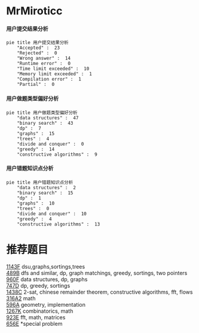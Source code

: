 # MrMiroticc

<!-- tabs:start -->



#### **用户提交结果分析**

```mermaid
pie title 用户提交结果分析
    "Accepted" :  23
    "Rejected" :  0
    "Wrong answer" :  14
    "Runtime error" :  0
    "Time limit exceeded" :  10
    "Memory limit exceeded" :  1
    "Compilation error" :  1
    "Partial" :  0
```

#### **用户做题类型偏好分析**

```mermaid
pie title 用户做题类型偏好分析
    "data structures" :  47
    "binary search" :  43
    "dp" :  7
    "graphs" :  15
    "trees" :  4
    "divide and conquer" :  0
    "greedy" :  14
    "constructive algorithms" :  9
```
#### **用户错题知识点分析**

```mermaid
pie title 用户错题知识点分析
    "data structures" :  2
    "binary search" :  15
    "dp" :  1
    "graphs" :  10
    "trees" :  0
    "divide and conquer" :  10
    "greedy" :  4
    "constructive algorithms" :  13
```



<!-- tabs:end -->
# 推荐题目
[1143F](https://codeforces.com/contest/1143/problem/F)		dsu,graphs,sortings,trees		  
[489B](https://codeforces.com/contest/489/problem/B)		dfs and similar,
                        dp,
                        graph matchings,
                        greedy,
                        sortings,
                        two pointers		  
[960F](https://codeforces.com/contest/960/problem/F)		data structures,
                        dp,
                        graphs		  
[747D](https://codeforces.com/contest/747/problem/D)		dp,
                        greedy,
                        sortings		  
[1438C](https://codeforces.com/contest/1438/problem/C)		2-sat,
                        chinese remainder theorem,
                        constructive algorithms,
                        fft,
                        flows		  
[316A2](https://codeforces.com/contest/316A/problem/2)		math		  
[596A](https://codeforces.com/contest/596/problem/A)		geometry,
                        implementation		  
[1267K](https://codeforces.com/contest/1267/problem/K)		combinatorics,
                        math		  
[923E](https://codeforces.com/contest/923/problem/E)		fft,
                        math,
                        matrices		  
[656E](https://codeforces.com/contest/656/problem/E)		*special problem		  
